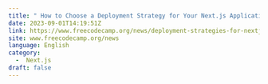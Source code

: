 ```yaml
---
title: " How to Choose a Deployment Strategy for Your Next.js Application "
date: 2023-09-01T14:19:51Z
link: https://www.freecodecamp.org/news/deployment-strategies-for-nextjs-apps/?utm_medium=RSS&utm_source=news.12bit.vn
site: www.freecodecamp.org/news
language: English
category:
  -  Next.js 
draft: false
---
```

